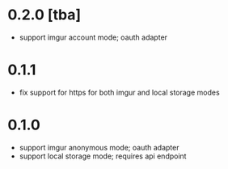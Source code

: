 # 0.2.0 [tba]

- support imgur account mode; oauth adapter

# 0.1.1

- fix support for https for both imgur and local storage modes

# 0.1.0

- support imgur anonymous mode; oauth adapter
- support local storage mode; requires api endpoint
